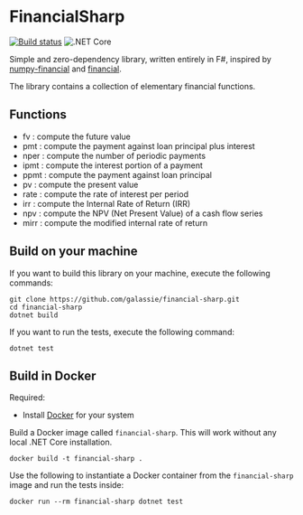 # FinancialSharp

[![Build status](https://ci.appveyor.com/api/projects/status/9lyvbtoqjcjg448v?svg=true)](https://ci.appveyor.com/project/galassie/financial-sharp)
![.NET Core](https://github.com/galassie/financial-sharp/workflows/.NET%20Core/badge.svg)

Simple and zero-dependency library, written entirely in F#, inspired by [numpy-financial](https://github.com/numpy/numpy-financial/) and  [financial](https://github.com/lmammino/financial/).

The library contains a collection of elementary financial functions.

## Functions

- fv : compute the future value
- pmt : compute the payment against loan principal plus interest
- nper : compute the number of periodic payments
- ipmt : compute the interest portion of a payment
- ppmt : compute the payment against loan principal
- pv : compute the present value 
- rate : compute the rate of interest per period
- irr : compute the Internal Rate of Return (IRR)
- npv : compute the NPV (Net Present Value) of a cash flow series
- mirr : compute the modified internal rate of return

## Build on your machine

If you want to build this library on your machine, execute the following commands:

``` shell
git clone https://github.com/galassie/financial-sharp.git
cd financial-sharp
dotnet build
```

If you want to run the tests, execute the following command:

``` shell
dotnet test
```

## Build in Docker

Required:
- Install [Docker](https://hub.docker.com/search/?type=edition&offering=community) for your system

Build a Docker image called `financial-sharp`. This will work without any local .NET Core installation.

```shell
docker build -t financial-sharp .
```

Use the following to instantiate a Docker container from the `financial-sharp` image and run the tests inside:

```shell
docker run --rm financial-sharp dotnet test
```
